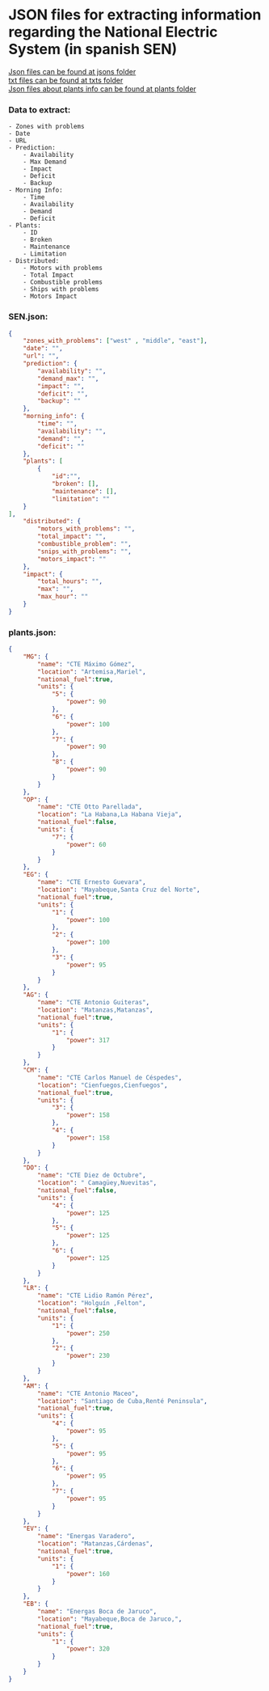 #  JSON files for extracting information regarding the National Electric System (in spanish SEN)

[Json files can be found at jsons folder](./jsons/)
<br>
[txt files can be found at txts folder](./txts/)
<br>
[Json files about plants info can be found at plants folder](./plants/)

### Data to extract:
    - Zones with problems
    - Date
    - URL
    - Prediction:
        - Availability
        - Max Demand
        - Impact
        - Deficit
        - Backup
    - Morning Info:
        - Time
        - Availability
        - Demand
        - Deficit
    - Plants:
        - ID
        - Broken
        - Maintenance
        - Limitation
    - Distributed:
        - Motors with problems
        - Total Impact
        - Combustible problems
        - Ships with problems
        - Motors Impact

### SEN.json:

```json
{
    "zones_with_problems": ["west" , "middle", "east"], 
    "date": "",
    "url": "", 
    "prediction": {
        "availability": "",  
        "demand_max": "",
        "impact": "",
        "deficit": "",
        "backup": ""
    },
    "morning_info": {
        "time": "", 
        "availability": "", 
        "demand": "", 
        "deficit": "" 
    }, 
    "plants": [
        {
            "id":"",
            "broken": [],
            "maintenance": [],
            "limitation": ""
    } 
],
    "distributed": {
        "motors_with_problems": "",
        "total_impact": "",
        "combustible_problem": "",
        "snips_with_problems": "",
        "motors_impact": ""
    },
    "impact": {
        "total_hours": "",
        "max": "",
        "max_hour": ""
    }
}
```

### plants.json:

```json
{
    "MG": {
        "name": "CTE Máximo Gómez",
        "location": "Artemisa,Mariel",
        "national_fuel":true,
        "units": {
            "5": {
                "power": 90
            },
            "6": {
                "power": 100
            },
            "7": {
                "power": 90
            },
            "8": {
                "power": 90
            }
        }
    },
    "OP": {
        "name": "CTE Otto Parellada",
        "location": "La Habana,La Habana Vieja",
        "national_fuel":false,
        "units": {
            "7": {
                "power": 60
            }
        }
    },
    "EG": {
        "name": "CTE Ernesto Guevara",
        "location": "Mayabeque,Santa Cruz del Norte",
        "national_fuel":true,
        "units": {
            "1": {
                "power": 100
            },
            "2": {
                "power": 100
            },
            "3": {
                "power": 95
            }
        }
    },
    "AG": {
        "name": "CTE Antonio Guiteras",
        "location": "Matanzas,Matanzas",
        "national_fuel":true,
        "units": {
            "1": {
                "power": 317
            }
        }
    },
    "CM": {
        "name": "CTE Carlos Manuel de Céspedes",
        "location": "Cienfuegos,Cienfuegos",
        "national_fuel":true,
        "units": {
            "3": {
                "power": 158
            },
            "4": {
                "power": 158
            }
        }
    },
    "DO": {
        "name": "CTE Diez de Octubre",
        "location": " Camagüey,Nuevitas",
        "national_fuel":false,
        "units": {
            "4": {
                "power": 125
            },
            "5": {
                "power": 125
            },
            "6": {
                "power": 125
            }
        }
    },
    "LR": {
        "name": "CTE Lidio Ramón Pérez",
        "location": "Holguín ,Felton",
        "national_fuel":false,
        "units": {
            "1": {
                "power": 250
            },
            "2": {
                "power": 230
            }
        }
    },
    "AM": {
        "name": "CTE Antonio Maceo",
        "location": "Santiago de Cuba,Renté Peninsula",
        "national_fuel":true,
        "units": {
            "4": {
                "power": 95
            },
            "5": {
                "power": 95
            },
            "6": {
                "power": 95
            },
            "7": {
                "power": 95
            }
        }
    },
    "EV": {
        "name": "Energas Varadero",
        "location": "Matanzas,Cárdenas",
        "national_fuel":true,
        "units": {
            "1": {
                "power": 160
            }
        }
    },
    "EB": {
        "name": "Energas Boca de Jaruco",
        "location": "Mayabeque,Boca de Jaruco,",
        "national_fuel":true,
        "units": {
            "1": {
                "power": 320
            }
        }
    }
}
```